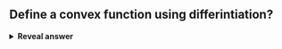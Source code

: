## Define a convex function using differintiation?
<details>
<summary><b>Reveal answer</b></summary>
convex function is where d2f / dx2 &gt; 0 for all x<img src="../../../../../media/paste-f3975b12386a3f3fbd456a26d5dd5611b4c715ed.jpg">
</details>
